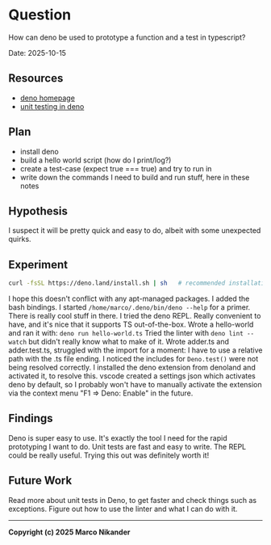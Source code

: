 # Question
<!-- What am I figuring out? -->

How can deno be used to prototype a function and a test in typescript?

Date: 2025-10-15

## Resources
<!-- Where can I find relevant information? -->

- [deno homepage](https://deno.com/)
- [unit testing in deno](https://docs.deno.com/runtime/fundamentals/testing/)

## Plan
<!-- What do I want to do? -->

- install deno
- build a hello world script (how do I print/log?)
- create a test-case (expect true === true) and try to run in
- write down the commands I need to build and run stuff, here in these notes

## Hypothesis
<!-- What do I think is going to happen? -->

I suspect it will be pretty quick and easy to do, albeit with some unexpected quirks.

## Experiment
<!-- What did I do? -->
<!-- How do you run the code? -->

```bash
curl -fsSL https://deno.land/install.sh | sh   # recommended installation method on homepage
```
I hope this doesn't conflict with any apt-managed packages.
I added the bash bindings.
I started `/home/marco/.deno/bin/deno --help` for a primer.
There is really cool stuff in there.
I tried the deno REPL. Really convenient to have, and it's nice that it supports TS out-of-the-box.
Wrote a hello-world and ran it with: `deno run hello-world.ts`
Tried the linter with `deno lint --watch` but didn't really know what to make of it.
Wrote adder.ts and adder.test.ts, struggled with the import for a moment: I have to use a relative path with the .ts file ending.
I noticed the includes for `Deno.test()` were not being resolved correctly.
I installed the deno extension from denoland and activated it, to resolve this.
vscode created a settings json which activates deno by default, so I probably won't have to manually activate the extension via the context menu "F1 => Deno: Enable" in the future.

## Findings
<!-- What did I learn? -->

Deno is super easy to use.
It's exactly the tool I need for the rapid prototyping I want to do.
Unit tests are fast and easy to write.
The REPL could be really useful.
Trying this out was definitely worth it!

## Future Work
<!-- Are there follow-up questions? -->
<!-- Can I create a concrete ticket/issue from this? -->

Read more about unit tests in Deno, to get faster and check things such as exceptions.
Figure out how to use the linter and what I can do with it.

---
**Copyright (c) 2025 Marco Nikander**
